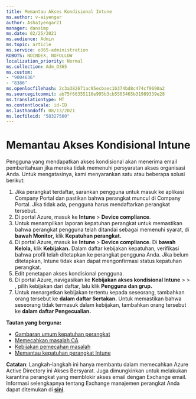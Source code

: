 ```yaml
---
title: Memantau Akses Kondisional Intune
ms.author: v-aiyengar
author: AshaIyengar21
manager: dansimp
ms.date: 02/25/2021
ms.audience: Admin
ms.topic: article
ms.service: o365-administration
ROBOTS: NOINDEX, NOFOLLOW
localization_priority: Normal
ms.collection: Adm_O365
ms.custom:
- "9004636"
- "8386"
ms.openlocfilehash: 2c3a382671ac95ecbaec1b374bd8c474cf9690a2
ms.sourcegitcommit: ab75f66355116e995b3cb5505465b31989339e28
ms.translationtype: MT
ms.contentlocale: id-ID
ms.lasthandoff: 08/13/2021
ms.locfileid: "58327560"
---
```

# <a name="monitor-intune-conditional-access"></a>Memantau Akses Kondisional Intune

Pengguna yang mendapatkan akses kondisional akan menerima email pemberitahuan jika mereka tidak memenuhi persyaratan akses organisasi Anda. Untuk mengatasinya, kami menyarankan satu atau beberapa solusi berikut:

1. Jika perangkat terdaftar, sarankan pengguna untuk masuk ke aplikasi Company Portal dan pastikan bahwa perangkat muncul di Company Portal. Jika tidak ada, pengguna harus mendaftarkan perangkat tersebut.
1. Di portal Azure, masuk ke **Intune**  >  **Device compliance**. 
1. Untuk menampilkan laporan kepatuhan perangkat untuk memastikan bahwa perangkat pengguna telah ditandai sebagai memenuhi syarat, di **bawah Monitor,** klik **Kepatuhan perangkat.**
1. Di portal Azure, masuk ke **Intune**  >  **Device compliance**. Di **bawah Kelola,** klik **Kebijakan.** Dalam daftar kebijakan kepatuhan, verifikasi bahwa profil telah ditetapkan ke perangkat pengguna Anda. Jika belum ditetapkan, Intune tidak akan dapat mengonfirmasi status kepatuhan perangkat.
1. Edit penetapan akses kondisional pengguna.
1. Di portal Azure, navigasikan ke **Kebijakan akses kondisional Intune**  >    >  , pilih kebijakan dari daftar, lalu klik **Pengguna dan grup.**
1. Untuk menargetkan kebijakan tertentu kepada seseorang, tambahkan orang tersebut ke **dalam daftar Sertakan.** Untuk memastikan bahwa seseorang tidak termasuk dalam kebijakan, tambahkan orang tersebut ke **dalam daftar Pengecualian.**

**Tautan yang berguna:**

- [Gambaran umum kepatuhan perangkat](https://docs.microsoft.com/intune/device-compliance-get-started)
- [Memecahkan masalah CA](https://docs.microsoft.com/intune/troubleshoot-conditional-access)
- [Kebijakan pemecahan masalah](https://docs.microsoft.com/intune/troubleshoot-policies-in-microsoft-intune)
- [Memantau kepatuhan perangkat Intune](https://docs.microsoft.com/intune/compliance-policy-monitor)

**Catatan**: Langkah-langkah ini hanya membantu dalam memecahkan Azure Active Directory ini Akses Bersyarat. Juga dimungkinkan untuk melakukan karantina perangkat yang memblokir akses email dengan Exchange email. Informasi selengkapnya tentang Exchange manajemen perangkat Anda dapat ditemukan di [**sini**](https://docs.microsoft.com/previous-versions/office/exchange-server-2010/ff959225(v=exchg.141)).
